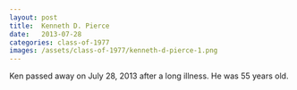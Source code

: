 ```yaml
---
layout: post
title:  Kenneth D. Pierce
date:   2013-07-28
categories: class-of-1977
images: /assets/class-of-1977/kenneth-d-pierce-1.png
---
```

Ken passed away on July 28, 2013 after a long illness. He was 55 years old.
